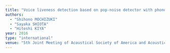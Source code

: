 ```yaml
---
title: "Voice liveness detection based on pop-noise detector with phoneme information for speaker verification"
authors:
  - "Shihono MOCHIZUKI"
  - "Sayaka SHIOTA"
  - "Hitoshi KIYA"
year: 2016
type: "international"
venue: "5th Joint Meeting of Acoustical Society of America and Acoustical Society of Japan, Honolulu,Hawaii,USA, 2016-11-29."
---
```

